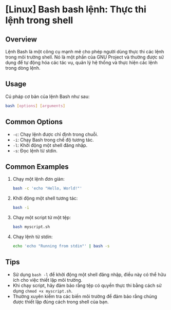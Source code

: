 # [Linux] Bash bash lệnh: Thực thi lệnh trong shell

## Overview
Lệnh Bash là một công cụ mạnh mẽ cho phép người dùng thực thi các lệnh trong môi trường shell. Nó là một phần của GNU Project và thường được sử dụng để tự động hóa các tác vụ, quản lý hệ thống và thực hiện các lệnh trong dòng lệnh.

## Usage
Cú pháp cơ bản của lệnh Bash như sau:
```bash
bash [options] [arguments]
```

## Common Options
- `-c`: Chạy lệnh được chỉ định trong chuỗi.
- `-i`: Chạy Bash trong chế độ tương tác.
- `-l`: Khởi động một shell đăng nhập.
- `-s`: Đọc lệnh từ stdin.

## Common Examples
1. Chạy một lệnh đơn giản:
   ```bash
   bash -c 'echo "Hello, World!"'
   ```

2. Khởi động một shell tương tác:
   ```bash
   bash -i
   ```

3. Chạy một script từ một tệp:
   ```bash
   bash myscript.sh
   ```

4. Chạy lệnh từ stdin:
   ```bash
   echo 'echo "Running from stdin"' | bash -s
   ```

## Tips
- Sử dụng `bash -l` để khởi động một shell đăng nhập, điều này có thể hữu ích cho việc thiết lập môi trường.
- Khi chạy script, hãy đảm bảo rằng tệp có quyền thực thi bằng cách sử dụng `chmod +x myscript.sh`.
- Thường xuyên kiểm tra các biến môi trường để đảm bảo rằng chúng được thiết lập đúng cách trong shell của bạn.